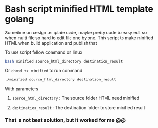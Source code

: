# Bash script minified HTML template golang

Sometime on design template code, maybe pretty code to easy edit so when multi file so hard to edit file one by one. This script to make minified HTML when build application and publish that

To use script follow command on linux

```bash
bash minified source_html_directory destination_result
```

Or `chmod +x minified` to run command

```bash
./minified source_html_directory destination_result
```

With parameters

 1) `source_html_directory` : The source folder HTML need minified
 
 2) `destination_result` : The destination folder to store minified result

### That is not best solution, but it worked for me @@